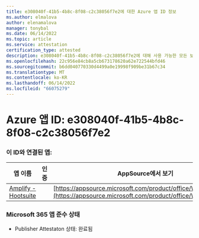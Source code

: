 ```yaml
---
title: e308040f-41b5-4b8c-8f08-c2c38056f7e2에 대한 Azure 앱 ID 정보
ms.author: elmalova
author: elenamalova
manager: tonybal
ms.date: 06/14/2022
ms.topic: article
ms.service: attestation
certification_type: attested
description: e308040f-41b5-4b8c-8f08-c2c38056f7e2에 대해 사용 가능한 모든 보안 및 규정 준수 정보입니다.
ms.openlocfilehash: 22c956e84cb8a5cb673178620a62e722544bfd46
ms.sourcegitcommit: b6dd040770330d4499a0e19998f909be31b67c34
ms.translationtype: MT
ms.contentlocale: ko-KR
ms.lasthandoff: 06/14/2022
ms.locfileid: "66075279"
---
```

# <a name="azure-app-id-e308040f-41b5-4b8c-8f08-c2c38056f7e2"></a>Azure 앱 ID: e308040f-41b5-4b8c-8f08-c2c38056f7e2


### <a name="apps-associated-with-this-id"></a>이 ID와 연결된 앱:
| **앱 이름** | **인증** | **AppSource에서 보기** |
|--------------|---------------|-----------------------|
| [Amplify - Hootsuite](../forward/WA200003153.md) |  | [https://appsource.microsoft.com/product/office/WA200003153](https://appsource.microsoft.com/product/office/WA200003153) |

### <a name="microsoft-365-app-compliance-status"></a>Microsoft 365 앱 준수 상태
- Publisher Attestaton 상태: 완료됨
